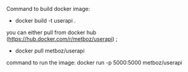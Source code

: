 Command to  build docker image:
- docker build -t userapi  .

you can either pull from docker hub (https://hub.docker.com/r/metboz/userapi) ;
- docker pull metboz/userapi

command to run the image:
docker run  -p 5000:5000   metboz/userapi